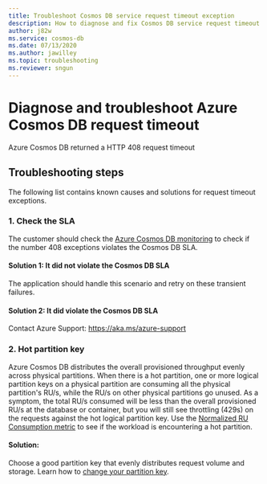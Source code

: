```yaml
---
title: Troubleshoot Cosmos DB service request timeout exception
description: How to diagnose and fix Cosmos DB service request timeout exception
author: j82w
ms.service: cosmos-db
ms.date: 07/13/2020
ms.author: jawilley
ms.topic: troubleshooting
ms.reviewer: sngun
---
```


# Diagnose and troubleshoot Azure Cosmos DB request timeout
Azure Cosmos DB returned a HTTP 408 request timeout

## Troubleshooting steps
The following list contains known causes and solutions for request timeout exceptions.

### 1. Check the SLA
The customer should check the [Azure Cosmos DB monitoring](monitor-cosmos-db.md) to check if the number 408 exceptions violates the Cosmos DB SLA.

#### Solution 1: It did not violate the Cosmos DB SLA
The application should handle this scenario and retry on these transient failures.

#### Solution 2: It did violate the Cosmos DB SLA
Contact Azure Support: https://aka.ms/azure-support
 
### 2. Hot partition key
Azure Cosmos DB distributes the overall provisioned throughput evenly across physical partitions. When there is a hot partition, one or more logical partition keys on a physical partition are consuming all the physical partition's RU/s, while the RU/s on other physical partitions go unused. As a symptom, the total RU/s consumed will be less than the overall provisioned RU/s at the database or container, but you will still see throttling (429s) on the requests against the hot logical partition key. Use the [Normalized RU Consumption metric](monitor-normalized-request-units.md) to see if the workload is encountering a hot partition. 

#### Solution:
Choose a good partition key that evenly distributes request volume and storage. Learn how to [change your partition key](https://devblogs.microsoft.com/cosmosdb/how-to-change-your-partition-key/).